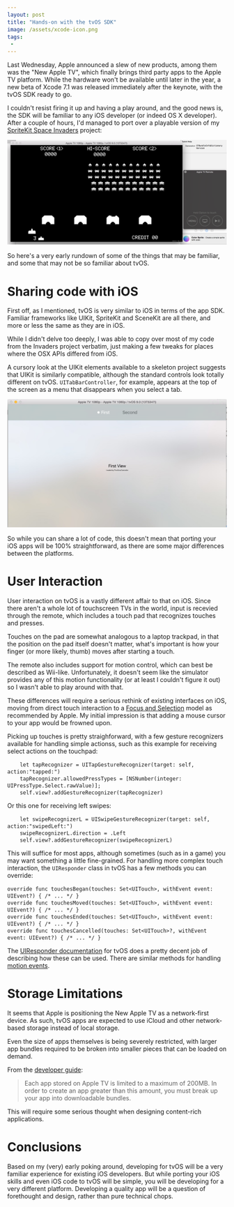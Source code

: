 ```yaml
---
layout: post
title: "Hands-on with the tvOS SDK"
image: /assets/xcode-icon.png
tags:
 -
---
```


Last Wednesday, Apple announced a slew of new products, among them was the "New Apple TV", which finally brings third party apps to the Apple TV platform. While the hardware won't be available until later in the year, a new beta of Xcode 7.1 was released immediately after the keynote, with the tvOS SDK ready to go.

I couldn't resist firing it up and having a play around, and the good news is, the SDK will be familiar to any iOS developer (or indeed OS X developer). After a couple of hours, I'd managed to port over a playable version of my [SpriteKit Space Invaders](https://github.com/theothertomelliott/SpriteKitInvaders) project:

![Space Invaders on tvOS](/assets/invaders-on-tvos1.png)

So here's a very early rundown of some of the things that may be familiar, and some that may not be so familiar about tvOS.

# Sharing code with iOS

First off, as I mentioned, tvOS is very similar to iOS in terms of the app SDK. Familiar frameworks like UIKit, SpriteKit and SceneKit are all there, and more or less the same as they are in iOS.

While I didn't delve too deeply, I was able to copy over most of my code from the Invaders project verbatim, just making a few tweaks for places where the  OSX APIs differed from iOS.

A cursory look at the UIKit elements available to a skeleton project suggests that UIKit is similarly compatible, although the standard controls look totally different on tvOS. `UITabBarController`, for example, appears at the top of the screen as a menu that disappears when you select a tab.

![Tab Bars on tvOS](/assets/tabbars-on-tvos1.png)

So while you can share a lot of code, this doesn't mean that porting your iOS apps will be 100% straightforward, as there are some major differences between the platforms.

# User Interaction

User interaction on tvOS is a vastly different affair to that on iOS. Since there aren't a whole lot of touchscreen TVs in the world, input is recevied through the remote, which includes a touch pad that recognizes touches and presses.

Touches on the pad are somewhat analogous to a laptop trackpad, in that the position on the pad itself doesn't matter, what's important is how your finger (or more likely, thumb) moves after starting a touch.

The remote also includes support for motion control, which can best be described as Wii-like. Unfortunately, it doesn't seem like the simulator provides any of this motion functionality (or at least I couldn't figure it out) so I wasn't able to play around with that.

These differences will require a serious rethink of existing interfaces on iOS, moving from direct touch interaction to a [Focus and Selection](https://developer.apple.com/tvos/human-interface-guidelines/navigation-and-focus/) model as recommended by Apple. My initial impression is that adding a mouse cursor to your app would be frowned upon.

Picking up touches is pretty straighforward, with a few gesture recognizers available for handling simple actionss, such as this example for receiving select actions on the touchpad:

        let tapRecognizer = UITapGestureRecognizer(target: self, action:"tapped:")
        tapRecognizer.allowedPressTypes = [NSNumber(integer: UIPressType.Select.rawValue)];
        self.view?.addGestureRecognizer(tapRecognizer)
        
Or this one for receiving left swipes:

        let swipeRecognizerL = UISwipeGestureRecognizer(target: self, action:"swipedLeft:")
        swipeRecognizerL.direction = .Left
        self.view?.addGestureRecognizer(swipeRecognizerL)

This will suffice for most apps, although sometimes (such as in a game) you may want something a little fine-grained. For handling more complex touch interaction, the `UIResponder` class in tvOS has a few methods you can override:

    override func touchesBegan(touches: Set<UITouch>, withEvent event: UIEvent?) { /* ... */ }
    override func touchesMoved(touches: Set<UITouch>, withEvent event: UIEvent?) { /* ... */ }
    override func touchesEnded(touches: Set<UITouch>, withEvent event: UIEvent?) { /* ... */ }
    override func touchesCancelled(touches: Set<UITouch>?, withEvent event: UIEvent?) { /* ... */ }

The [UIResponder documentation](https://developer.apple.com/library/prerelease/tvos/documentation/UIKit/Reference/UIResponder_Class/index.html#//apple_ref/occ/instm/UIResponder/touchesBegan:withEvent:) for tvOS does a pretty decent job of describing how these can be used. There are similar methods for handling [motion events](https://developer.apple.com/library/prerelease/tvos/documentation/UIKit/Reference/UIResponder_Class/index.html#//apple_ref/occ/instm/UIResponder/touchesBegan:withEvent:).

# Storage Limitations

It seems that Apple is positioning the New Apple TV as a network-first device. As such, tvOS apps are expected to use iCloud and other network-based storage instead of local storage.

Even the size of apps themselves is being severely restricted, with larger app bundles required to be broken into smaller pieces that can be loaded on demand.

From the [developer guide](https://developer.apple.com/library/prerelease/tvos/documentation/General/Conceptual/AppleTV_PG/OnDemandResources.html#//apple_ref/doc/uid/TP40015241-CH9-SW1):

> Each app stored on Apple TV is limited to a maximum of 200MB. In order to create an app greater than this amount, you must break up your app into downloadable bundles.

This will require some serious thought when designing content-rich applications.

# Conclusions

Based on my (very) early poking around, developing for tvOS will be a very familiar experience for existing iOS developers. But while porting your iOS skills and even iOS code to tvOS will be simple, you will be developing for a very different platform. Developing a quality app will be a question of forethought and design, rather than pure technical chops.

